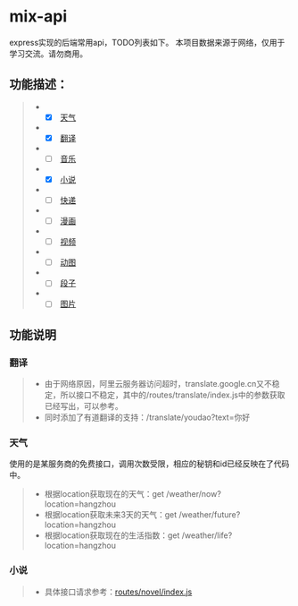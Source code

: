 # mix-api
express实现的后端常用api，TODO列表如下。
本项目数据来源于网络，仅用于学习交流。请勿商用。
## 功能描述：
> * - [x]  [天气](#天气)
> * - [x]  [翻译](#翻译)
> * - [ ]  [音乐](#音乐)
> * - [x]  [小说](#小说)
> * - [ ]  [快递](#快递)
> * - [ ]  [漫画](#漫画)
> * - [ ]  [视频](#视频)
> * - [ ]  [动图](#动图)
> * - [ ]  [段子](#段子)
> * - [ ]  [图片](#图片)

## 功能说明
### <span id="翻译">翻译</span>
> * 由于网络原因，阿里云服务器访问超时，translate.google.cn又不稳定，所以接口不稳定，其中的/routes/translate/index.js中的参数获取已经写出，可以参考。
> * 同时添加了有道翻译的支持：/translate/youdao?text=你好

### <span id="天气">天气</span>
使用的是某服务商的免费接口，调用次数受限，相应的秘钥和id已经反映在了代码中。
> * 根据location获取现在的天气：get /weather/now?location=hangzhou
> * 根据location获取未来3天的天气：get /weather/future?location=hangzhou
> * 根据location获取现在的生活指数：get /weather/life?location=hangzhou

### <span id="小说">小说</span>
> * 具体接口请求参考：<a href="https://github.com/shock-lee/mix-api/blob/master/routes/novel/index.js" target="_blank">routes/novel/index.js</a>
